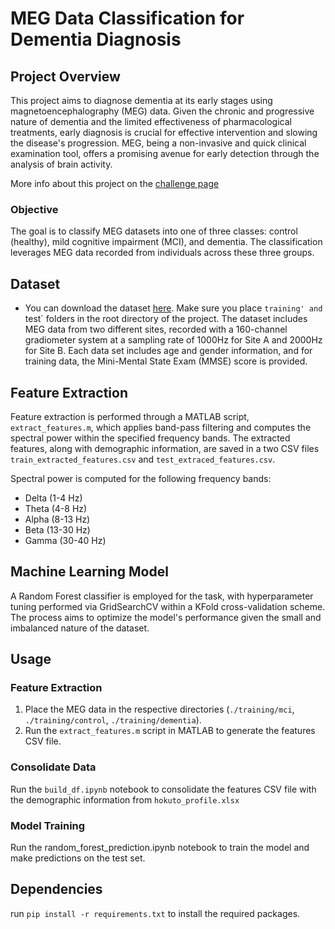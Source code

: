 # MEG Data Classification for Dementia Diagnosis

## Project Overview

This project aims to diagnose dementia at its early stages using magnetoencephalography (MEG) data. Given the chronic and progressive nature of dementia and the limited effectiveness of pharmacological treatments, early diagnosis is crucial for effective intervention and slowing the disease's progression. MEG, being a non-invasive and quick clinical examination tool, offers a promising avenue for early detection through the analysis of brain activity.

More info about this project on the [challenge page](https://biomag2020.org/awards/data-analysis-competitions/)

### Objective

The goal is to classify MEG datasets into one of three classes: control (healthy), mild cognitive impairment (MCI), and dementia. The classification leverages MEG data recorded from individuals across these three groups.

## Dataset

- You can download the dataset [here](https://app.box.com/s/x8bbn3267hr5kl70bv8vvemdc8s0x0og). Make sure you place `training' and `test` folders in the root directory of the project.
  The dataset includes MEG data from two different sites, recorded with a 160-channel gradiometer system at a sampling rate of 1000Hz for Site A and 2000Hz for Site B. Each data set includes age and gender information, and for training data, the Mini-Mental State Exam (MMSE) score is provided.

## Feature Extraction

Feature extraction is performed through a MATLAB script, `extract_features.m`, which applies band-pass filtering and computes the spectral power within the specified frequency bands. The extracted features, along with demographic information, are saved in a two CSV files `train_extracted_features.csv` and `test_extraced_features.csv`.

Spectral power is computed for the following frequency bands:

- Delta (1-4 Hz)
- Theta (4-8 Hz)
- Alpha (8-13 Hz)
- Beta (13-30 Hz)
- Gamma (30-40 Hz)

## Machine Learning Model

A Random Forest classifier is employed for the task, with hyperparameter tuning performed via GridSearchCV within a KFold cross-validation scheme. The process aims to optimize the model's performance given the small and imbalanced nature of the dataset.

## Usage

### Feature Extraction

1. Place the MEG data in the respective directories (`./training/mci`, `./training/control`, `./training/dementia`).
2. Run the `extract_features.m` script in MATLAB to generate the features CSV file.

### Consolidate Data

Run the `build_df.ipynb` notebook to consolidate the features CSV file with the demographic information from `hokuto_profile.xlsx`

### Model Training

Run the random_forest_prediction.ipynb notebook to train the model and make predictions on the test set.

## Dependencies

run `pip install -r requirements.txt` to install the required packages.
